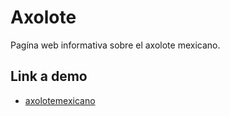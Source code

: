 # Axolote
Pagína web informativa sobre el axolote mexicano.
## Link a demo
* [axolotemexicano]([https://github.com/nancynsalazar/clonaciongooogle/blob/main/README.md#4-link-a-demo](https://axolotemx.netlify.app/](https://axolotemx.netlify.app/)https://axolotemx.netlify.app/))


